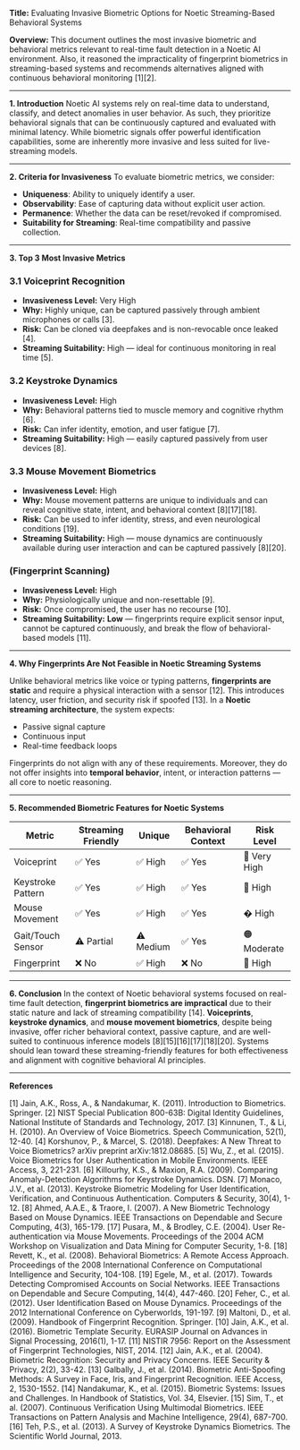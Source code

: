 **Title:** Evaluating Invasive Biometric Options for Noetic Streaming-Based Behavioral Systems

**Overview:**
This document outlines the most invasive biometric and behavioral metrics relevant to real-time fault detection in a Noetic AI environment. Also, it reasoned the impracticality of fingerprint biometrics in streaming-based systems and recommends alternatives aligned with continuous behavioral monitoring [1][2]. 

---

**1. Introduction**
Noetic AI systems rely on real-time data to understand, classify, and detect anomalies in user behavior. As such, they prioritize behavioral signals that can be continuously captured and evaluated with minimal latency. While biometric signals offer powerful identification capabilities, some are inherently more invasive and less suited for live-streaming models.

---

**2. Criteria for Invasiveness**
To evaluate biometric metrics, we consider:

- **Uniqueness**: Ability to uniquely identify a user.
- **Observability**: Ease of capturing data without explicit user action.
- **Permanence**: Whether the data can be reset/revoked if compromised.
- **Suitability for Streaming**: Real-time compatibility and passive collection.

---

**3. Top 3 Most Invasive Metrics**

### 3.1 Voiceprint Recognition
- **Invasiveness Level:** Very High
- **Why:** Highly unique, can be captured passively through ambient microphones or calls [3].
- **Risk:** Can be cloned via deepfakes and is non-revocable once leaked [4].
- **Streaming Suitability:** High — ideal for continuous monitoring in real time [5].

### 3.2 Keystroke Dynamics
- **Invasiveness Level:** High
- **Why:** Behavioral patterns tied to muscle memory and cognitive rhythm [6].
- **Risk:** Can infer identity, emotion, and user fatigue [7].
- **Streaming Suitability:** High — easily captured passively from user devices [8].

### 3.3 Mouse Movement Biometrics
- **Invasiveness Level:** High
- **Why:** Mouse movement patterns are unique to individuals and can reveal cognitive state, intent, and behavioral context [8][17][18].
- **Risk:** Can be used to infer identity, stress, and even neurological conditions [19].
- **Streaming Suitability:** High — mouse dynamics are continuously available during user interaction and can be captured passively [8][20].

### (Fingerprint Scanning)
- **Invasiveness Level:** High
- **Why:** Physiologically unique and non-resettable [9].
- **Risk:** Once compromised, the user has no recourse [10].
- **Streaming Suitability:** **Low** — fingerprints require explicit sensor input, cannot be captured continuously, and break the flow of behavioral-based models [11].

---

**4. Why Fingerprints Are Not Feasible in Noetic Streaming Systems**

Unlike behavioral metrics like voice or typing patterns, **fingerprints are static** and require a physical interaction with a sensor [12]. This introduces latency, user friction, and security risk if spoofed [13]. In a **Noetic streaming architecture**, the system expects:

- Passive signal capture
- Continuous input
- Real-time feedback loops

Fingerprints do not align with any of these requirements. Moreover, they do not offer insights into **temporal behavior**, intent, or interaction patterns — all core to noetic reasoning.

---

**5. Recommended Biometric Features for Noetic Systems**

| Metric             | Streaming Friendly | Unique | Behavioral Context | Risk Level |
|--------------------|--------------------|--------|---------------------|------------|
| Voiceprint         | ✅ Yes              | ✅ High | ✅ Yes               | 🔴 Very High |
| Keystroke Pattern  | ✅ Yes              | ✅ High | ✅ Yes               | 🔴 High     |
| Mouse Movement     | ✅ Yes              | ✅ High | ✅ Yes               | � High     |
| Gait/Touch Sensor  | ⚠️ Partial          | ⚠️ Medium | ✅ Yes               | 🟠 Moderate |
| Fingerprint        | ❌ No               | ✅ High | ❌ No                | 🔴 High     |

---

**6. Conclusion**
In the context of Noetic behavioral systems focused on real-time fault detection, **fingerprint biometrics are impractical** due to their static nature and lack of streaming compatibility [14]. **Voiceprints**, **keystroke dynamics**, and **mouse movement biometrics**, despite being invasive, offer richer behavioral context, passive capture, and are well-suited to continuous inference models [8][15][16][17][18][20]. Systems should lean toward these streaming-friendly features for both effectiveness and alignment with cognitive behavioral AI principles.

---

**References**

[1] Jain, A.K., Ross, A., & Nandakumar, K. (2011). Introduction to Biometrics. Springer.
[2] NIST Special Publication 800-63B: Digital Identity Guidelines, National Institute of Standards and Technology, 2017.
[3] Kinnunen, T., & Li, H. (2010). An Overview of Voice Biometrics. Speech Communication, 52(1), 12-40.
[4] Korshunov, P., & Marcel, S. (2018). Deepfakes: A New Threat to Voice Biometrics? arXiv preprint arXiv:1812.08685.
[5] Wu, Z., et al. (2015). Voice Biometrics for User Authentication in Mobile Environments. IEEE Access, 3, 221-231.
[6] Killourhy, K.S., & Maxion, R.A. (2009). Comparing Anomaly-Detection Algorithms for Keystroke Dynamics. DSN.
[7] Monaco, J.V., et al. (2013). Keystroke Biometric Modeling for User Identification, Verification, and Continuous Authentication. Computers & Security, 30(4), 1-12.
[8] Ahmed, A.A.E., & Traore, I. (2007). A New Biometric Technology Based on Mouse Dynamics. IEEE Transactions on Dependable and Secure Computing, 4(3), 165-179.
[17] Pusara, M., & Brodley, C.E. (2004). User Re-authentication via Mouse Movements. Proceedings of the 2004 ACM Workshop on Visualization and Data Mining for Computer Security, 1-8.
[18] Revett, K., et al. (2008). Behavioral Biometrics: A Remote Access Approach. Proceedings of the 2008 International Conference on Computational Intelligence and Security, 104-108.
[19] Egele, M., et al. (2017). Towards Detecting Compromised Accounts on Social Networks. IEEE Transactions on Dependable and Secure Computing, 14(4), 447-460.
[20] Feher, C., et al. (2012). User Identification Based on Mouse Dynamics. Proceedings of the 2012 International Conference on Cyberworlds, 191-197.
[9] Maltoni, D., et al. (2009). Handbook of Fingerprint Recognition. Springer.
[10] Jain, A.K., et al. (2016). Biometric Template Security. EURASIP Journal on Advances in Signal Processing, 2016(1), 1-17.
[11] NISTIR 7956: Report on the Assessment of Fingerprint Technologies, NIST, 2014.
[12] Jain, A.K., et al. (2004). Biometric Recognition: Security and Privacy Concerns. IEEE Security & Privacy, 2(2), 33-42.
[13] Galbally, J., et al. (2014). Biometric Anti-Spoofing Methods: A Survey in Face, Iris, and Fingerprint Recognition. IEEE Access, 2, 1530-1552.
[14] Nandakumar, K., et al. (2015). Biometric Systems: Issues and Challenges. In Handbook of Statistics, Vol. 34, Elsevier.
[15] Sim, T., et al. (2007). Continuous Verification Using Multimodal Biometrics. IEEE Transactions on Pattern Analysis and Machine Intelligence, 29(4), 687-700.
[16] Teh, P.S., et al. (2013). A Survey of Keystroke Dynamics Biometrics. The Scientific World Journal, 2013.

